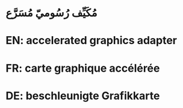 # مُكَيِّف رُسُوميّ مُسَرَّع

# EN: accelerated graphics adapter

# FR: carte graphique accélérée

# DE: beschleunigte Grafikkarte
